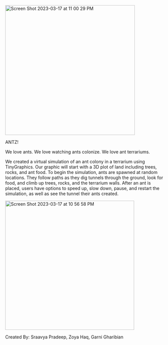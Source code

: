 <img width="413" alt="Screen Shot 2023-03-17 at 11 00 29 PM" src="https://user-images.githubusercontent.com/46724697/226088094-d42614c4-200b-4275-9a47-6e6755b785c2.png">

ANTZ!

We love ants. We love watching ants colonize. We love ant terrariums. 

We created a virtual simulation of an ant colony in a terrarium using TinyGraphics. Our graphic will start with a 3D plot of land including trees, rocks, and ant food. To begin the simulation, ants are spawned at random locations. They follow paths as they dig tunnels through the ground, look for food, and climb up trees, rocks, and the terrarium walls. After an ant is placed, users have options to speed up, slow down, pause, and restart the simulation, as well as see the tunnel their ants created.

<img width="411" alt="Screen Shot 2023-03-17 at 10 56 58 PM" src="https://user-images.githubusercontent.com/46724697/226087950-91456de9-465a-4d4c-8ca3-c30f03b76b7f.png">

Created By: Sraavya Pradeep, Zoya Haq, Garni Gharibian

